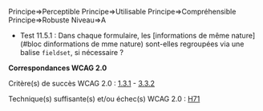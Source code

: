 Principe=>Perceptible
Principe=>Utilisable
Principe=>Compréhensible
Principe=>Robuste
Niveau=>A

*   Test 11.5.1 : Dans chaque formulaire, les [informations de même nature](#bloc dinformations de mme nature) sont-elles regroupées via une balise `fieldset`, si nécessaire ?

**Correspondances WCAG 2.0**

Critère(s) de succès WCAG 2.0 : [1.3.1](http://www.w3.org/Translations/WCAG20-fr/#content-structure-separation-programmatic) - [3.3.2](http://www.w3.org/Translations/WCAG20-fr/#minimize-error-cues)

Technique(s) suffisante(s) et/ou échec(s) WCAG 2.0 : [H71](http://www.w3.org/TR/WCAG-TECHS/H71.html)
